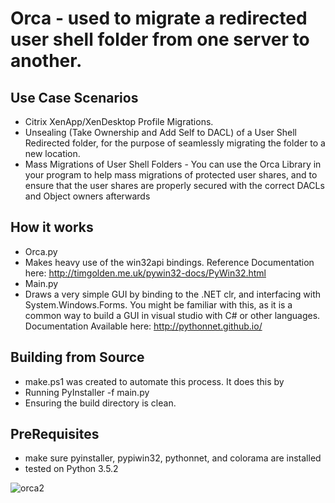 # Orca - used to migrate a redirected user shell folder from one server to another. 
## Use Case Scenarios
* Citrix XenApp/XenDesktop Profile Migrations.
* Unsealing (Take Ownership and Add Self to DACL) of a User Shell Redirected folder, for the purpose of seamlessly migrating the folder to a new location.
* Mass Migrations of User Shell Folders - You can use the Orca Library in your program to help mass migrations of protected user shares, and to ensure that the user shares are properly secured with the correct DACLs and Object owners afterwards

## How it works
* Orca.py
 * Makes heavy use of the win32api bindings. Reference Documentation here: http://timgolden.me.uk/pywin32-docs/PyWin32.html
 * Main.py
 * Draws a very simple GUI by binding to the .NET clr, and interfacing with System.Windows.Forms. You might be familiar with this, as it is a common way to build a GUI in visual studio with C# or other languages. Documentation Available here: http://pythonnet.github.io/

## Building from Source
* make.ps1 was created to automate this process. It does this by
 * Running PyInstaller -f main.py
 * Ensuring the build directory is clean. 

## PreRequisites
* make sure pyinstaller, pypiwin32, pythonnet, and colorama are installed
* tested on Python 3.5.2

![orca2](https://raw.githubusercontent.com/wolfbyte/orca/master/orca2.png)